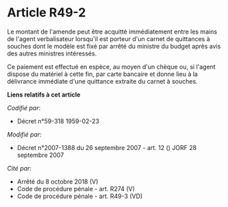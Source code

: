 # Article R49-2

Le montant de l'amende peut être acquitté immédiatement entre les mains de l'agent verbalisateur lorsqu'il est porteur d'un
carnet de quittances à souches dont le modèle est fixé par arrêté du ministre du budget après avis des autres ministres
intéressés.

Ce paiement est effectué en espèce, au moyen d'un chèque ou, si l'agent dispose du matériel à cette fin, par carte bancaire
et donne lieu à la délivrance immédiate d'une quittance extraite du carnet à souches.

**Liens relatifs à cet article**

_Codifié par_:

  - Décret n°59-318 1959-02-23

_Modifié par_:

  - Décret n°2007-1388 du 26 septembre 2007 - art. 12 () JORF 28 septembre 2007

_Cité par_:

  - Arrêté du 8 octobre 2018 (V)
  - Code de procédure pénale - art. R274 (V)
  - Code de procédure pénale - art. R49-3 (VD)
